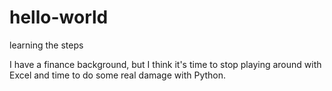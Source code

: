 # hello-world
learning the steps

I have a finance background, but I think it's time to stop playing around with Excel and time to do some real damage with Python.
